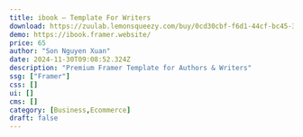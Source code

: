 ```yaml
---
title: ibook — Template For Writers
download: https://zuulab.lemonsqueezy.com/buy/0cd30cbf-f6d1-44cf-bc45-38c6f1a97653
demo: https://ibook.framer.website/
price: 65
author: "Son Nguyen Xuan"
date: 2024-11-30T09:08:52.324Z
description: "Premium Framer Template for Authors & Writers"
ssg: ["Framer"]
css: []
ui: []
cms: []
category: [Business,Ecommerce]
draft: false
---
```

